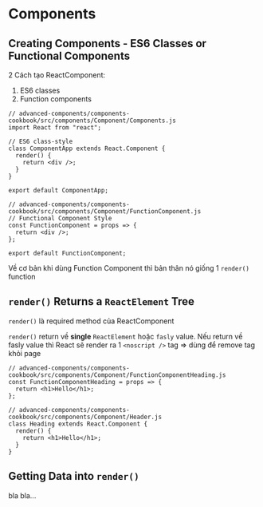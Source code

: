 # Components

## Creating Components - ES6 Classes or Functional Components
2 Cách tạo ReactComponent:
1. ES6 classes
2. Function components

```tsx
// advanced-components/components-cookbook/src/components/Component/Components.js
import React from "react";

// ES6 class-style
class ComponentApp extends React.Component {
  render() {
    return <div />;
  }
}

export default ComponentApp;
```

```tsx
// advanced-components/components-cookbook/src/components/Component/FunctionComponent.js
// Functional Component Style
const FunctionComponent = props => {
  return <div />;
};

export default FunctionComponent;
```

Về cơ bản khi dùng Function Component thì bản thân nó giống 1 `render()` function

## `render()` Returns a `ReactElement` Tree

`render()` là required method của ReactComponent

`render()` return về **single** `ReactElement` hoặc `fasly` value. Nếu return về fasly value thì React sẽ render ra
1 `<noscript />` tag => dùng để remove tag khỏi page

```tsx
// advanced-components/components-cookbook/src/components/Component/FunctionComponentHeading.js
const FunctionComponentHeading = props => {
  return <h1>Hello</h1>;
};
```

```tsx
// advanced-components/components-cookbook/src/components/Component/Header.js
class Heading extends React.Component {
  render() {
    return <h1>Hello</h1>;
  }
}
```

## Getting Data into `render()`
bla bla...
